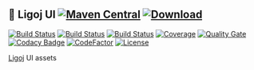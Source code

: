 ## :link: Ligoj UI [![Maven Central](https://maven-badges.herokuapp.com/maven-central/org.ligoj.plugin/plugin-ui/badge.svg)](https://maven-badges.herokuapp.com/maven-central/org.ligoj.plugin/plugin-ui) [![Download](https://api.bintray.com/packages/ligoj/maven-repo/plugin-ui/images/download.svg) ](https://bintray.com/ligoj/maven-repo/plugin-ui/_latestVersion)

[![Build Status](https://travis-ci.com/ligoj/plugin-ui.svg?branch=master)](https://travis-ci.com/ligoj/plugin-ui)
[![Build Status](https://circleci.com/gh/ligoj/plugin-ui.svg?style=svg)](https://circleci.com/gh/ligoj/plugin-ui)
[![Build Status](https://ci.appveyor.com/api/projects/status/yd6yhy17k9y5r1wn/branch/master?svg=true)](https://ci.appveyor.com/project/ligoj/plugin-ui/branch/master)
[![Coverage](https://sonarcloud.io/api/project_badges/measure?project=org.ligoj.plugin%3Aplugin-ui&metric=coverage)](https://sonarcloud.io/dashboard?id=org.ligoj.plugin%3Aplugin-ui)
[![Quality Gate](https://sonarcloud.io/api/project_badges/measure?metric=alert_status&project=org.ligoj.plugin:plugin-ui)](https://sonarcloud.io/dashboard/index/org.ligoj.plugin:plugin-ui)
[![Codacy Badge](https://api.codacy.com/project/badge/Grade/d60ffbcba1b94d1497d28b286b942d83)](https://www.codacy.com/app/ligoj/plugin-ui?utm_source=github.com&amp;utm_medium=referral&amp;utm_content=ligoj/plugin-ui&amp;utm_campaign=Badge_Grade)
[![CodeFactor](https://www.codefactor.io/repository/github/ligoj/plugin-ui/badge)](https://www.codefactor.io/repository/github/ligoj/plugin-ui)
[![License](http://img.shields.io/:license-mit-blue.svg)](http://fabdouglas.mit-license.org/)

[Ligoj](https://github.com/ligoj/ligoj) UI assets
